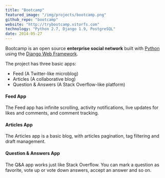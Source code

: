 ```yaml
---
title: "Bootcamp"
featured_image: "/img/projects/bootcamp.png"
github_repo: "bootcamp"
website: "http://trybootcamp.vitorfs.com"
technology: "Python 2.7, Django 1.9, PostgreSQL"
date: 2014-05-27
---
```


Bootcamp is an open source **enterprise social network** built with [Python][0] using the [Django Web Framework][1].

The project has three basic apps:

* Feed (A Twitter-like microblog)
* Articles (A collaborative blog)
* Question & Answers (A Stack Overflow-like platform)

#### Feed App

The Feed app has infinite scrolling, activity notifications, live updates for likes and comments, and comment tracking.

#### Articles App

The Articles app is a basic blog, with articles pagination, tag filtering and draft management.

#### Question & Answers App

The Q&A app works just like Stack Overflow. You can mark a question as favorite, vote up or vote down answers, accept an answer and so on.

[0]: https://www.python.org/
[1]: https://www.djangoproject.com/